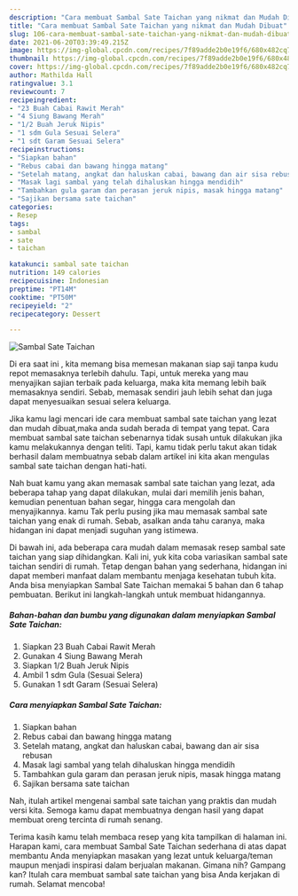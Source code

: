 ```yaml
---
description: "Cara membuat Sambal Sate Taichan yang nikmat dan Mudah Dibuat"
title: "Cara membuat Sambal Sate Taichan yang nikmat dan Mudah Dibuat"
slug: 106-cara-membuat-sambal-sate-taichan-yang-nikmat-dan-mudah-dibuat
date: 2021-06-20T03:39:49.215Z
image: https://img-global.cpcdn.com/recipes/7f89adde2b0e19f6/680x482cq70/sambal-sate-taichan-foto-resep-utama.jpg
thumbnail: https://img-global.cpcdn.com/recipes/7f89adde2b0e19f6/680x482cq70/sambal-sate-taichan-foto-resep-utama.jpg
cover: https://img-global.cpcdn.com/recipes/7f89adde2b0e19f6/680x482cq70/sambal-sate-taichan-foto-resep-utama.jpg
author: Mathilda Hall
ratingvalue: 3.1
reviewcount: 7
recipeingredient:
- "23 Buah Cabai Rawit Merah"
- "4 Siung Bawang Merah"
- "1/2 Buah Jeruk Nipis"
- "1 sdm Gula Sesuai Selera"
- "1 sdt Garam Sesuai Selera"
recipeinstructions:
- "Siapkan bahan"
- "Rebus cabai dan bawang hingga matang"
- "Setelah matang, angkat dan haluskan cabai, bawang dan air sisa rebusan"
- "Masak lagi sambal yang telah dihaluskan hingga mendidih"
- "Tambahkan gula garam dan perasan jeruk nipis, masak hingga matang"
- "Sajikan bersama sate taichan"
categories:
- Resep
tags:
- sambal
- sate
- taichan

katakunci: sambal sate taichan 
nutrition: 149 calories
recipecuisine: Indonesian
preptime: "PT14M"
cooktime: "PT50M"
recipeyield: "2"
recipecategory: Dessert

---
```



![Sambal Sate Taichan](https://img-global.cpcdn.com/recipes/7f89adde2b0e19f6/680x482cq70/sambal-sate-taichan-foto-resep-utama.jpg)

Di era  saat ini , kita memang bisa memesan makanan siap saji tanpa kudu repot memasaknya terlebih dahulu. Tapi, untuk mereka yang mau menyajikan sajian terbaik pada keluarga, maka kita memang lebih baik memasaknya sendiri. Sebab, memasak sendiri jauh lebih sehat dan juga dapat menyesuaikan sesuai selera keluarga.

Jika kamu lagi mencari ide cara membuat sambal sate taichan yang lezat dan mudah dibuat,maka anda sudah berada di tempat yang tepat. Cara membuat sambal sate taichan  sebenarnya tidak susah untuk dilakukan jika kamu melakukannya dengan teliti. Tapi, kamu tidak perlu takut akan tidak berhasil dalam membuatnya 
sebab dalam artikel ini kita akan mengulas sambal sate taichan dengan hati-hati.  



Nah buat kamu yang akan memasak sambal sate taichan yang lezat, ada beberapa tahap yang dapat dilakukan, mulai dari memilih jenis bahan, kemudian penentuan bahan segar, hingga cara mengolah dan menyajikannya. kamu Tak perlu pusing jika mau memasak sambal sate taichan yang enak di rumah. Sebab, asalkan anda  tahu caranya, maka hidangan ini dapat menjadi suguhan yang istimewa.

Di bawah ini, ada beberapa cara mudah dalam memasak resep sambal sate taichan yang siap dihidangkan. Kali ini, yuk kita coba variasikan sambal sate taichan sendiri di rumah. Tetap dengan bahan yang sederhana, hidangan ini dapat memberi manfaat dalam membantu menjaga kesehatan tubuh kita. Anda bisa menyiapkan Sambal Sate Taichan memakai 5 bahan dan 6 tahap pembuatan. Berikut ini langkah-langkah untuk membuat hidangannya.

<!--inarticleads1-->

##### Bahan-bahan dan bumbu yang digunakan dalam menyiapkan Sambal Sate Taichan:

1. Siapkan 23 Buah Cabai Rawit Merah
1. Gunakan 4 Siung Bawang Merah
1. Siapkan 1/2 Buah Jeruk Nipis
1. Ambil 1 sdm Gula (Sesuai Selera)
1. Gunakan 1 sdt Garam (Sesuai Selera)




<!--inarticleads2-->

##### Cara menyiapkan Sambal Sate Taichan:

1. Siapkan bahan
1. Rebus cabai dan bawang hingga matang
1. Setelah matang, angkat dan haluskan cabai, bawang dan air sisa rebusan
1. Masak lagi sambal yang telah dihaluskan hingga mendidih
1. Tambahkan gula garam dan perasan jeruk nipis, masak hingga matang
1. Sajikan bersama sate taichan




Nah, itulah artikel mengenai  sambal sate taichan  yang praktis dan mudah versi kita. Semoga kamu dapat membuatnya dengan hasil yang dapat membuat oreng tercinta di rumah senang. 

Terima kasih kamu telah membaca resep yang kita tampilkan di halaman ini. Harapan kami, cara membuat  Sambal Sate Taichan sederhana di atas dapat membantu Anda menyiapkan masakan yang lezat untuk keluarga/teman maupun menjadi inspirasi dalam berjualan makanan. Gimana nih? Gampang kan? Itulah cara membuat sambal sate taichan yang bisa Anda kerjakan di rumah. Selamat mencoba!

